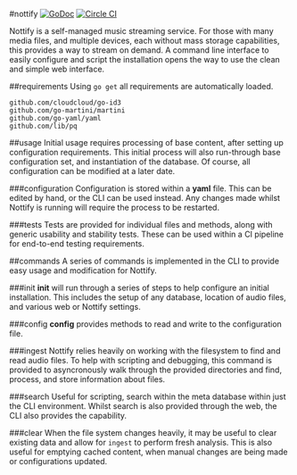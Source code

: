 #nottify
[![GoDoc](https://godoc.org/github.com/cloudcloud/nottify?status.svg)](https://godoc.org/github.com/cloudcloud/nottify)
[![Circle CI](https://circleci.com/gh/cloudcloud/nottify.svg?style=svg)](https://circleci.com/gh/cloudcloud/nottify)

Nottify is a self-managed music streaming service. For those with many media files, and multiple devices, each without mass storage capabilities, this provides a way to stream on demand. A command line interface to easily configure and script the installation opens the way to use the clean and simple web interface.

##requirements
Using ``go get`` all requirements are automatically loaded.

```
github.com/cloudcloud/go-id3
github.com/go-martini/martini
github.com/go-yaml/yaml
github.com/lib/pq
```

##usage
Initial usage requires processing of base content, after setting up configuration requirements. This
initial process will also run-through base configuration set, and instantiation of the database. Of
course, all configuration can be modified at a later date.

###configuration
Configuration is stored within a **yaml** file. This can be edited by hand, or the CLI can be used
instead. Any changes made whilst Nottify is running will require the process to be restarted.

###tests
Tests are provided for individual files and methods, along with generic usability and stability tests.
These can be used within a CI pipeline for end-to-end testing requirements.

##commands
A series of commands is implemented in the CLI to provide easy usage and modification for Nottify.

###init
**init** will run through a series of steps to help configure an initial installation. This includes
the setup of any database, location of audio files, and various web or Nottify settings.

###config
**config** provides methods to read and write to the configuration file.

###ingest
Nottify relies heavily on working with the filesystem to find and read audio files. To help with
scripting and debugging, this command is provided to asyncronously walk through the provided directories
and find, process, and store information about files.

###search
Useful for scripting, search within the meta database within just the CLI environment. Whilst search
is also provided through the web, the CLI also provides the capability.

###clear
When the file system changes heavily, it may be useful to clear existing data and allow for ``ingest``
to perform fresh analysis. This is also useful for emptying cached content, when manual changes are
being made or configurations updated.
